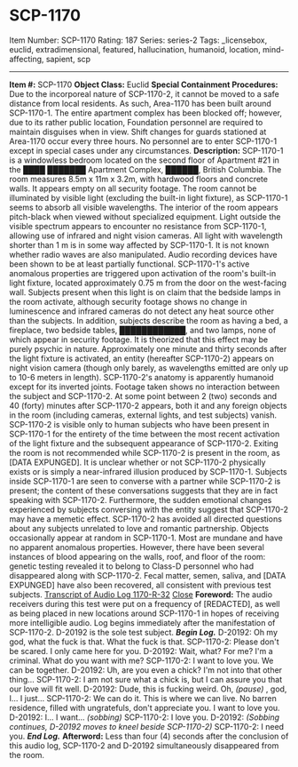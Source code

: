 # SCP-1170
Item Number: SCP-1170
Rating: 187
Series: series-2
Tags: _licensebox, euclid, extradimensional, featured, hallucination, humanoid, location, mind-affecting, sapient, scp

---

**Item #:** SCP-1170
**Object Class:** Euclid
**Special Containment Procedures:** Due to the incorporeal nature of SCP-1170-2, it cannot be moved to a safe distance from local residents. As such, Area-1170 has been built around SCP-1170-1. The entire apartment complex has been blocked off; however, due to its rather public location, Foundation personnel are required to maintain disguises when in view.
Shift changes for guards stationed at Area-1170 occur every three hours. No personnel are to enter SCP-1170-1 except in special cases under any circumstances.
**Description:** SCP-1170-1 is a windowless bedroom located on the second floor of Apartment #21 in the ████ ███████ Apartment Complex, ██████, British Columbia. The room measures 8.5m x 11m x 3.2m, with hardwood floors and concrete walls. It appears empty on all security footage. The room cannot be illuminated by visible light (excluding the built-in light fixture), as SCP-1170-1 seems to absorb all visible wavelengths. The interior of the room appears pitch-black when viewed without specialized equipment. Light outside the visible spectrum appears to encounter no resistance from SCP-1170-1, allowing use of infrared and night vision cameras. All light with wavelength shorter than 1 m is in some way affected by SCP-1170-1. It is not known whether radio waves are also manipulated. Audio recording devices have been shown to be at least partially functional.
SCP-1170-1's active anomalous properties are triggered upon activation of the room's built-in light fixture, located approximately 0.75 m from the door on the west-facing wall. Subjects present when this light is on claim that the bedside lamps in the room activate, although security footage shows no change in luminescence and infrared cameras do not detect any heat source other than the subjects. In addition, subjects describe the room as having a bed, a fireplace, two bedside tables, ████████████, and two lamps, none of which appear in security footage. It is theorized that this effect may be purely psychic in nature.
Approximately one minute and thirty seconds after the light fixture is activated, an entity (hereafter SCP-1170-2) appears on night vision camera (though only barely, as wavelengths emitted are only up to 10-6 meters in length). SCP-1170-2's anatomy is apparently humanoid except for its inverted joints. Footage taken shows no interaction between the subject and SCP-1170-2. At some point between 2 (two) seconds and 40 (forty) minutes after SCP-1170-2 appears, both it and any foreign objects in the room (including cameras, external lights, and test subjects) vanish. SCP-1170-2 is visible only to human subjects who have been present in SCP-1170-1 for the entirety of the time between the most recent activation of the light fixture and the subsequent appearance of SCP-1170-2. Exiting the room is not recommended while SCP-1170-2 is present in the room, as [DATA EXPUNGED]. It is unclear whether or not SCP-1170-2 physically exists or is simply a near-infrared illusion produced by SCP-1170-1.
Subjects inside SCP-1170-1 are seen to converse with a partner while SCP-1170-2 is present; the content of these conversations suggests that they are in fact speaking with SCP-1170-2. Furthermore, the sudden emotional changes experienced by subjects conversing with the entity suggest that SCP-1170-2 may have a memetic effect. SCP-1170-2 has avoided all directed questions about any subjects unrelated to love and romantic partnership.
Objects occasionally appear at random in SCP-1170-1. Most are mundane and have no apparent anomalous properties. However, there have been several instances of blood appearing on the walls, roof, and floor of the room: genetic testing revealed it to belong to Class-D personnel who had disappeared along with SCP-1170-2. Fecal matter, semen, saliva, and [DATA EXPUNGED] have also been recovered, all consistent with previous test subjects.
[Transcript of Audio Log 1170-R-32](javascript:;)
[Close](javascript:;)
**Foreword:** The audio receivers during this test were put on a frequency of [REDACTED], as well as being placed in new locations around SCP-1170-1 in hopes of receiving more intelligible audio. Log begins immediately after the manifestation of SCP-1170-2. D-20192 is the sole test subject.
**_Begin Log._**
D-20192: Oh my god, what the fuck is that. What the fuck is that.
SCP-1170-2: Please don't be scared. I only came here for you.
D-20192: Wait, what? For me? I'm a criminal. What do you want with me?
SCP-1170-2: I want to love you. We can be together.
D-20192: Uh, are you even a chick? I'm not into that other thing…
SCP-1170-2: I am not sure what a chick is, but I can assure you that our love will fit well.
D-20192: Dude, this is fucking weird. Oh, _(pause)_ , god, I… I just…
SCP-1170-2: We can do it. This is where we can live. No barren residence, filled with ungratefuls, don't appreciate you. I want to love you.
D-20192: I… I want… _(sobbing)_
SCP-1170-2: I love you.
D-20192: _(Sobbing continues, D-20192 moves to kneel beside SCP-1170-2)_
SCP-1170-2: I need you.
**_End Log._**
**Afterword:** Less than four (4) seconds after the conclusion of this audio log, SCP-1170-2 and D-20192 simultaneously disappeared from the room.
